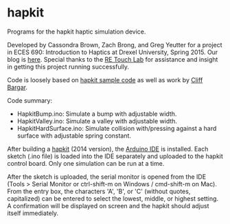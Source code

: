 # hapkit
Programs for the hapkit haptic simulation device.

Developed by Cassondra Brown, Zach Brong, and Greg Yeutter for a project in ECES 690: Introduction to Haptics at Drexel University, Spring 2015. Our blog is [here](https://hapkit.wordpress.com/). Special thanks to the [RE Touch Lab](http://re-touch-lab.com/) for assistance and insight in getting this project running successfully.

Code is loosely based on [hapkit sample code](http://hapkit.stanford.edu/files/HapkitLab4SolutionsForWebsite.ino) as well as work by [Cliff Bargar](https://github.com/cliffbar/Hapkit_HW2).

Code summary:
* HapkitBump.ino: Simulate a bump with adjustable width.
* HapkitValley.ino: Simulate a valley with adjustable width.
* HapkitHardSurface.ino: Simulate collision with/pressing against a hard surface with adjustable spring constant.

After building a [hapkit](http://hapkit.stanford.edu/) (2014 version), the [Arduino IDE](http://www.arduino.cc/en/Main/Software) is installed. Each sketch (.ino file) is loaded into the IDE separately and uploaded to the hapkit control board. Only one simulation can be run at a time.

 After the sketch is uploaded, the serial monitor is opened from the IDE (Tools > Serial Monitor or ctrl-shift-m on Windows / cmd-shift-m on Mac). From the entry box, the characters 'A', 'B', or 'C' (without quotes, capitalized) can be entered to select the lowest, middle, or highest setting. A confirmation will be displayed on screen and the hapkit should adjust itself immediately.
